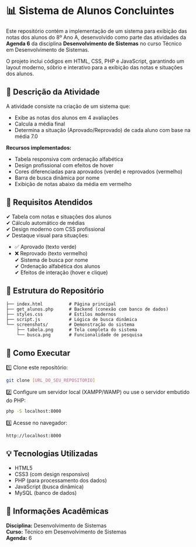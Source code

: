 # 📊 Sistema de Alunos Concluintes

Este repositório contém a implementação de um sistema para exibição das notas dos alunos do 8º Ano A, desenvolvido como parte das atividades da **Agenda 6** da disciplina **Desenvolvimento de Sistemas** no curso Técnico em Desenvolvimento de Sistemas.

O projeto inclui códigos em HTML, CSS, PHP e JavaScript, garantindo um layout moderno, sóbrio e interativo para a exibição das notas e situações dos alunos.

## 📝 Descrição da Atividade
A atividade consiste na criação de um sistema que:
- Exibe as notas dos alunos em 4 avaliações
- Calcula a média final 
- Determina a situação (Aprovado/Reprovado) de cada aluno com base na média 7.0

**Recursos implementados:**
- Tabela responsiva com ordenação alfabética
- Design profissional com efeitos de hover
- Cores diferenciadas para aprovados (verde) e reprovados (vermelho)
- Barra de busca dinâmica por nome
- Exibição de notas abaixo da média em vermelho

## 📌 Requisitos Atendidos
✔ Tabela com notas e situações dos alunos  
✔ Cálculo automático de médias  
✔ Design moderno com CSS profissional  
✔ Destaque visual para situações:  
  - ✅ Aprovado (texto verde)  
  - ❌ Reprovado (texto vermelho)  
✔ Sistema de busca por nome  
✔ Ordenação alfabética dos alunos  
✔ Efeitos de interação (hover e clique)  

## 📂 Estrutura do Repositório
```
├── index.html          # Página principal
├── get_alunos.php      # Backend (conexão com banco de dados)
├── styles.css          # Estilos modernos
├── script.js           # Lógica de busca dinâmica
└── screenshots/        # Demonstração do sistema
    ├── tabela.png      # Tela completa do sistema
    └── busca.png       # Funcionalidade de pesquisa
```

## 🚀 Como Executar
1️⃣ Clone este repositório:
```bash
git clone [URL_DO_SEU_REPOSITORIO]
```

2️⃣ Configure um servidor local (XAMPP/WAMP) ou use o servidor embutido do PHP:
```bash
php -S localhost:8000
```

3️⃣ Acesse no navegador:
```
http://localhost:8000
```

## 💡 Tecnologias Utilizadas
- HTML5
- CSS3 (com design responsivo)
- PHP (para processamento dos dados)
- JavaScript (busca dinâmica)
- MySQL (banco de dados)

## 📌 Informações Acadêmicas
**Disciplina:** Desenvolvimento de Sistemas  
**Curso:** Técnico em Desenvolvimento de Sistemas  
**Agenda:** 6  

